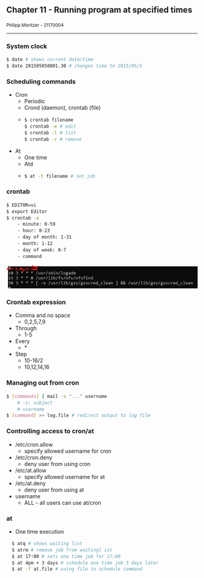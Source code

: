 ## Chapter 11 - Running program at specified times

<small>Philipp Moritzer - 21170004</small>
<hr/>

### System clock

```bash
$ date # shows current date/time
$ date 201505050001.30 # changes time to 2015/05/5 
```

### Scheduling commands

- Cron
  - Periodic
  - Crond (daemon), crontab (file)
  - ```bash 
    $ crontab filename 
    $ crontab -e # edit
    $ crontab -l # list
    $ crontab -r # remove
    ```
- At
  - One time
  - Atd
  - ```bash
    $ at -t filename # set job
    ```

### crontab

```bash
$ EDITOR=vi
$ export Editor
$ crontab -e
    - minute: 0-59
    - hour: 0-23
    - day of month: 1-31
    - month: 1-12
    - day of week: 0-7
    - command
```  

![](../../images/2021-05-18-10-57-02.png)  

### Crontab expression
- Comma and no space
  - 0,2,5,7,9
- Through
  - 1-5
- Every
  - \*
- Step
  - 10-16/2
  - 10,12,14,16

### Managing out from cron

```bash
$ [commands] | mail -s "..." username
    # -s: subject
    # username
$ [command] >> log.file # redirect output to log file
```

### Controlling access to cron/at
- /etc/cron.allow
  - specify allowed username for cron
- /etc/cron.deny
  - deny user from using cron
- /etc/at.allow
  - specify allowed username for at
- /etc/at.deny
  - deny user from using at
- username
  - ALL - all users can use at/cron

### at
- One time execution
```bash
  $ atq # shows waiting list
  $ atrm # remove job from waitingl ist
  $ at 17:00 # sets one time job for 17:00
  $ at 4pm + 3 days # schedule one time job 3 days later
  $ at -f at.file # using file to schedule command
   ```  
